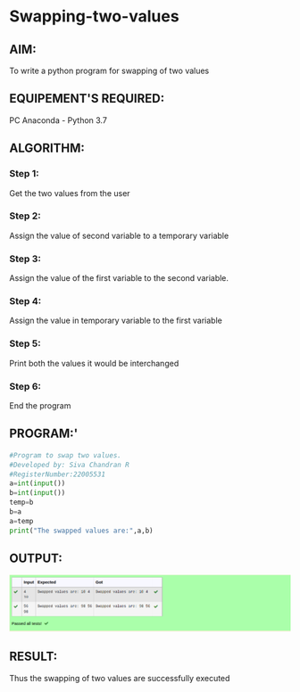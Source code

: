 # Swapping-two-values
## AIM:
To write a python program for swapping of two values
## EQUIPEMENT'S REQUIRED: 
PC
Anaconda - Python 3.7
## ALGORITHM: 
### Step 1:
Get the two values from the user
### Step 2: 
Assign the value of second variable to a temporary variable 
### Step 3: 
Assign the value of the first variable to the second variable.
### Step 4:  
Assign the value in temporary variable to the first variable
### Step 5: 
Print both the values it would be interchanged
### Step 6: 
End the program
## PROGRAM:'
```python
#Program to swap two values.
#Developed by: Siva Chandran R
#RegisterNumber:22005531
a=int(input())
b=int(input())
temp=b
b=a
a=temp
print("The swapped values are:",a,b)
```
## OUTPUT:
![output](./swap.png)



## RESULT:
Thus the swapping of two values are successfully executed



